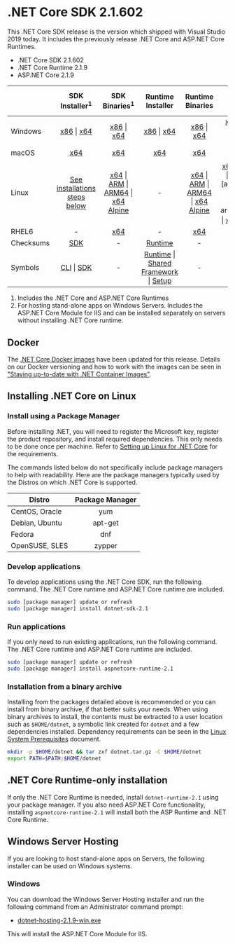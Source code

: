 # .NET Core SDK 2.1.602

This .NET Core SDK release is the version which shipped with Visual Studio 2019 today. It includes the previously release .NET Core and ASP.NET Core Runtimes.

* .NET Core SDK 2.1.602
* .NET Core Runtime 2.1.9
* ASP.NET Core 2.1.9

|           | SDK Installer<sup>1</sup>                        | SDK Binaries<sup>1</sup>                 | Runtime Installer                                        | Runtime Binaries                                 | ASP.NET Core Runtime           |
| --------- | :------------------------------------------:     | :----------------------:                 | :---------------------------:                            | :-------------------------:                      | :-----------------:            |
| Windows   | [x86][dotnet-sdk-win-x86.exe] \| [x64][dotnet-sdk-win-x64.exe] | [x86][dotnet-sdk-win-x86.zip] \| [x64][dotnet-sdk-win-x64.zip] | [x86][dotnet-runtime-win-x86.exe] \| [x64][dotnet-runtime-win-x64.exe] | [x86][dotnet-runtime-win-x86.zip] \| [x64][dotnet-runtime-win-x64.zip] | [x86][aspnetcore-runtime-win-x86.exe] \| [x64][aspnetcore-runtime-win-x64.exe] \| <br/> [Hosting Bundle][dotnet-hosting-win.exe]<sup>2</sup> |
| macOS     | [x64][dotnet-sdk-osx-x64.pkg]  | [x64][dotnet-sdk-osx-x64.tar.gz]     | [x64][dotnet-runtime-osx-x64.pkg] | [x64][dotnet-runtime-osx-x64.tar.gz] | [x64][aspnetcore-runtime-osx-x64.tar.gz]<sup>1</sup>
| Linux     | [See installations steps below][linux-install]   | [x64][dotnet-sdk-linux-x64.tar.gz] \| [ARM][dotnet-sdk-linux-arm.tar.gz] \| [ARM64][dotnet-sdk-linux-arm64.tar.gz] \| [x64 Alpine][dotnet-sdk-linux-musl-x64.tar.gz] | - | [x64][dotnet-runtime-linux-x64.tar.gz] \| [ARM][dotnet-runtime-linux-arm.tar.gz] \| [ARM64][dotnet-runtime-linux-arm64.tar.gz] \| [x64 Alpine][dotnet-runtime-linux-musl-x64.tar.gz] | [x64][aspnetcore-runtime-linux-x64.tar.gz]<sup>1</sup>  \| [ARM][aspnetcore-runtime-linux-arm.tar.gz]<sup>1</sup> \| [ARM64][aspnetcore-runtime-linux-arm64.tar.gz] \| [x64 Alpine][aspnetcore-runtime-linux-musl-x64.tar.gz]<sup>1</sup> |
| RHEL6     | -                                                | [x64][dotnet-sdk-rhel.6-x64.tar.gz]                    | -                                                        | [x64][dotnet-runtime-rhel.6-x64.tar.gz] | - |
| Checksums | [SDK][checksums-sdk]                             | -                                        | [Runtime][checksums-runtime]                             | - | - |
| Symbols   | [CLI][cli-symbols.zip] \| [SDK][dotnet-sdk-symbols.zip]  | -                                        | [Runtime][coreclr-symbols.zip] \| [Shared Framework][corefx-symbols.zip] \| [Setup][core-setup-symbols.zip] | - | [ASP.NET Core][aspnet-symbols.zip] |

1. Includes the .NET Core and ASP.NET Core Runtimes
2. For hosting stand-alone apps on Windows Servers. Includes the ASP.NET Core Module for IIS and can be installed separately on servers without installing .NET Core runtime.


## Docker

The [.NET Core Docker images](https://hub.docker.com/r/microsoft/dotnet/) have been updated for this release. Details on our Docker versioning and how to work with the images can be seen in ["Staying up-to-date with .NET Container Images"](https://devblogs.microsoft.com/dotnet/staying-up-to-date-with-net-container-images/).

## Installing .NET Core on Linux

### Install using a Package Manager

Before installing .NET, you will need to register the Microsoft key, register the product repository, and install required dependencies. This only needs to be done once per machine. Refer to [Setting up Linux for .NET Core][linux-setup] for the requirements.

The commands listed below do not specifically include package managers to help with readability. Here are the package managers typically used by the Distros on which .NET Core is supported.

| Distro | Package Manager  |
| ---             | :----:  |
| CentOS, Oracle  | yum     |
| Debian, Ubuntu  | apt-get |
| Fedora          | dnf     |
| OpenSUSE, SLES  | zypper  |

### Develop applications
To develop applications using the .NET Core SDK, run the following command. The .NET Core runtime and ASP.NET Core runtime are included.

```bash
sudo [package manager] update or refresh
sudo [package manager] install dotnet-sdk-2.1
```

### Run applications
If you only need to run existing applications, run the following command. The .NET Core runtime and ASP.NET Core runtime are included.

```bash
sudo [package manager] update or refresh
sudo [package manager] install aspnetcore-runtime-2.1
```

### Installation from a binary archive

Installing from the packages detailed above is recommended or you can install from binary archive, if that better suits your needs. When using binary archives to install, the contents must be extracted to a user location such as `$HOME/dotnet`, a symbolic link created for `dotnet` and a few dependencies installed. Dependency requirements can be seen in the [Linux System Prerequisites](https://github.com/dotnet/core/blob/main/Documentation/linux-prereqs.md) document.

```bash
mkdir -p $HOME/dotnet && tar zxf dotnet.tar.gz -C $HOME/dotnet
export PATH=$PATH:$HOME/dotnet
```

## .NET Core Runtime-only installation

If only the .NET Core Runtime is needed, install `dotnet-runtime-2.1` using your package manager. If you also need ASP.NET Core functionality, installing `aspnetcore-runtime-2.1` will install both the ASP Runtime and .NET Core Runtime.

## Windows Server Hosting

If you are looking to host stand-alone apps on Servers, the following installer can be used on Windows systems.

### Windows

You can download the Windows Server Hosting installer and run the following command from an Administrator command prompt:

* [dotnet-hosting-2.1.9-win.exe][dotnet-hosting-win.exe]

This will install the ASP.NET Core Module for IIS.

[blob-runtime]: https://dotnetcli.blob.core.windows.net/dotnet/Runtime/
[blob-sdk]: https://dotnetcli.blob.core.windows.net/dotnet/Sdk/

[dotnet-runtime-linux-arm.tar.gz]: https://download.visualstudio.microsoft.com/download/pr/585a519e-290a-4a97-b1d4-b9f6035386ca/ef6fb61a6665e035f4ac085aa4c35d8f/dotnet-runtime-2.1.9-linux-arm.tar.gz
[dotnet-runtime-linux-arm64.tar.gz]: https://download.visualstudio.microsoft.com/download/pr/640f0f10-7502-4edf-8fb1-84966cbf5d1c/88e3305fb2c6406c88b41423b7b8a030/dotnet-runtime-2.1.9-linux-arm64.tar.gz
[dotnet-runtime-linux-musl-x64.tar.gz]: https://download.visualstudio.microsoft.com/download/pr/dc9f9d1c-e12e-4818-841c-915e70cc4b7b/414d3bad206d760d8f53e5dcb9d6a8dd/dotnet-runtime-2.1.9-linux-musl-x64.tar.gz
[dotnet-runtime-linux-x64.tar.gz]: https://download.visualstudio.microsoft.com/download/pr/c97de534-1959-4eba-a7fe-bb86b3bb5bf0/fb39bc9e2ac40cb2268e6fe509cbcecd/dotnet-runtime-2.1.9-linux-x64.tar.gz
[dotnet-runtime-osx-x64.pkg]: https://download.visualstudio.microsoft.com/download/pr/09800006-f18c-4309-857f-80cda7624e73/6344157ba2959799ffd00fdcbafde52f/dotnet-runtime-2.1.9-osx-x64.pkg
[dotnet-runtime-osx-x64.tar.gz]: https://download.visualstudio.microsoft.com/download/pr/bf82df84-2804-4167-bf56-2e6df384d9eb/6524415a78e97105fb08a2ec8c48ac23/dotnet-runtime-2.1.9-osx-x64.tar.gz
[dotnet-runtime-rhel.6-x64.tar.gz]: https://download.visualstudio.microsoft.com/download/pr/3ce2571d-f718-423c-b732-1970b389924a/57e7f93e78bb0b09afedf8b511026d51/dotnet-runtime-2.1.9-rhel.6-x64.tar.gz
[dotnet-runtime-win-arm.zip]: https://download.visualstudio.microsoft.com/download/pr/96486292-a6a1-4efd-b3ea-f42a07ccfa84/d3548d86c1526fc6624206c153475c9c/dotnet-runtime-2.1.9-win-arm.zip
[dotnet-runtime-win-x64.exe]: https://download.visualstudio.microsoft.com/download/pr/b9cefae4-7f05-4dea-9fb0-3328aaddb2ee/545e5c4e0eeff6366523209935376002/dotnet-runtime-2.1.9-win-x64.exe
[dotnet-runtime-win-x64.zip]: https://download.visualstudio.microsoft.com/download/pr/dd326e41-9407-44e0-823d-e34121e9ae84/1d7668e882d0a050a8e3d0abae4fd6c8/dotnet-runtime-2.1.9-win-x64.zip
[dotnet-runtime-win-x86.exe]: https://download.visualstudio.microsoft.com/download/pr/beb607a3-c6a1-465a-b19a-5c6628dee015/5df8829b74fc83464768f0d25b524c45/dotnet-runtime-2.1.9-win-x86.exe
[dotnet-runtime-win-x86.zip]: https://download.visualstudio.microsoft.com/download/pr/55046aa9-d551-4053-944c-df8d69bf87e5/cc2f270aec7f0b8ecfe55a42c2878983/dotnet-runtime-2.1.9-win-x86.zip
[aspnetcore-runtime-linux-arm.tar.gz]: https://download.visualstudio.microsoft.com/download/pr/0c75c339-5301-4d4b-bd6b-d21ef6f3b9f0/eb8645704325a74b667fe67c392d9a48/aspnetcore-runtime-2.1.9-linux-arm.tar.gz
[aspnetcore-runtime-linux-musl-x64.tar.gz]: https://download.visualstudio.microsoft.com/download/pr/8b3aa0b1-17b5-4111-9513-24e7d6027b65/dca7180dcb96cc1741b5d5ec3d7d13cd/aspnetcore-runtime-2.1.9-linux-musl-x64.tar.gz
[aspnetcore-runtime-linux-x64.tar.gz]: https://download.visualstudio.microsoft.com/download/pr/c5075a91-1ae1-45f8-98ac-412b01697336/7c08df006985d6e631e5cf4de6811085/aspnetcore-runtime-2.1.9-linux-x64.tar.gz
[aspnetcore-runtime-osx-x64.tar.gz]: https://download.visualstudio.microsoft.com/download/pr/1372654f-9717-458a-8255-1b0d5bf94956/187fbaf0ab71566b57648813853da792/aspnetcore-runtime-2.1.9-osx-x64.tar.gz
[aspnetcore-runtime-win-x64.exe]: https://download.visualstudio.microsoft.com/download/pr/ece6ec5c-4bdb-494b-994b-3ece386e404a/436e42bf7c68b8455953d2d3285c27ed/aspnetcore-runtime-2.1.9-win-x64.exe
[aspnetcore-runtime-win-x64.zip]: https://download.visualstudio.microsoft.com/download/pr/7f26cd30-50b7-4865-a884-d11431179378/d2b52d021743d8724a97beaef31b2660/aspnetcore-runtime-2.1.9-win-x64.zip
[aspnetcore-runtime-win-x86.exe]: https://download.visualstudio.microsoft.com/download/pr/7b1102b4-7c50-46ec-9c89-3c7e5aa10b46/12295b419d7b6a528b4b013acfb4ee12/aspnetcore-runtime-2.1.9-win-x86.exe
[aspnetcore-runtime-win-x86.zip]: https://download.visualstudio.microsoft.com/download/pr/35f531bf-d121-4cdb-8aa5-b26846da1bb2/b396d568ff11f3ef442064a047645b80/aspnetcore-runtime-2.1.9-win-x86.zip
[dotnet-hosting-win.exe]: https://download.visualstudio.microsoft.com/download/pr/dc431217-1692-4db1-9e8b-3512c9788292/3070b595006fadcac1ce3b02aff5fadf/dotnet-hosting-2.1.9-win.exe

[dotnet-sdk-linux-arm.tar.gz]: https://download.visualstudio.microsoft.com/download/pr/f35175c0-e34e-49a8-a8da-47cceba66e2e/ee7ff7dce344a7ceec72ab6e35bd3512/dotnet-sdk-2.1.602-linux-arm.tar.gz
[dotnet-sdk-linux-arm64.tar.gz]: https://download.visualstudio.microsoft.com/download/pr/9e76a081-4a01-4a14-9943-dbcbb639bbd1/cc59e834309fcc495924e591f23a6c64/dotnet-sdk-2.1.602-linux-arm64.tar.gz
[dotnet-sdk-linux-musl-x64.tar.gz]: https://download.visualstudio.microsoft.com/download/pr/c6bbb506-4b62-4131-b704-b96fbaef423a/4f2fa6bd1748cbb7c9619e38cf990cbf/dotnet-sdk-2.1.602-linux-musl-x64.tar.gz
[dotnet-sdk-linux-x64.tar.gz]: https://download.visualstudio.microsoft.com/download/pr/90e05150-5a62-4598-8002-dda7286c1f77/fd1a1dac4b503daa4c8de02a9da1402f/dotnet-sdk-2.1.602-linux-x64.tar.gz
[dotnet-sdk-osx-x64.pkg]: https://download.visualstudio.microsoft.com/download/pr/61e3bae9-1805-4219-9100-5547b9a3b2ce/4621aa1011763a7464b473f97006c63c/dotnet-sdk-2.1.602-osx-x64.pkg
[dotnet-sdk-osx-x64.tar.gz]: https://download.visualstudio.microsoft.com/download/pr/eaf9f289-f905-41ca-b8e7-98bbdc071a2e/6778e99b4666608a8a60d8ba8a3bb00b/dotnet-sdk-2.1.602-osx-x64.tar.gz
[dotnet-sdk-rhel.6-x64.tar.gz]: https://download.visualstudio.microsoft.com/download/pr/5a1c3029-d419-4e8a-881e-a8b70101ac29/5dd7b508f89f249f19a47df98a88820e/dotnet-sdk-2.1.602-rhel.6-x64.tar.gz
[dotnet-sdk-win-x64.exe]: https://download.visualstudio.microsoft.com/download/pr/c21075f6-2ed9-4e19-92cc-866a086cb82a/820eaddfcb71e3eaf8d6590904297b44/dotnet-sdk-2.1.602-win-x64.exe
[dotnet-sdk-win-x64.zip]: https://download.visualstudio.microsoft.com/download/pr/6661d379-ee19-4e60-841c-20661f21cf9b/7beb6ffda307d2694b6e2573dbf8475e/dotnet-sdk-2.1.602-win-x64.zip
[dotnet-sdk-win-x86.exe]: https://download.visualstudio.microsoft.com/download/pr/a5b082f9-8c7d-431e-b8ef-9cc2c7c7b857/b82834ba428303c60827e1ffe5c37ea8/dotnet-sdk-2.1.602-win-x86.exe
[dotnet-sdk-win-x86.zip]: https://download.visualstudio.microsoft.com/download/pr/ace295dd-0030-41a6-a35a-9121065e80ab/f2d8468a598dfcd3111c6f12d35b127b/dotnet-sdk-2.1.602-win-x86.zip

[aspnet-symbols.zip]: https://download.visualstudio.microsoft.com/download/pr/255fda66-df42-4426-ba6e-d4f861af7c5c/688b6ff952dea68557368096ed6ff512/aspnet-2.1.9-symbols.zip
[cli-symbols.zip]: https://download.visualstudio.microsoft.com/download/pr/d0fdd452-5905-4b2a-a75c-bc3bed1064b8/dbf9eda4f8bbc68eb53f9c91dadf7042/cli-2.1.9-symbols.zip
[core-setup-symbols.zip]: https://download.visualstudio.microsoft.com/download/pr/d1d932c5-355d-4ce6-ba8c-3a019d6dcb04/3718bdbe0ef20017a807b321d7a594ea/core-setup-2.1.9-symbols.zip
[coreclr-symbols.zip]: https://download.visualstudio.microsoft.com/download/pr/537b9e61-b039-4268-b91d-1a5376933e1a/feeb7fbd92e3905637b4b6e89f2b5772/coreclr-2.1.9-symbols.zip
[corefx-symbols.zip]: https://download.visualstudio.microsoft.com/download/pr/77b1b665-a636-4452-bfcb-c9e533b96cfa/0817fd592a898906def3787deec302d9/corefx-2.1.9-symbols.zip
[dotnet-sdk-symbols.zip]: https://download.visualstudio.microsoft.com/download/pr/4c75b8b4-c2f0-4b2d-8646-7a9815f1efea/44945b5d239d3163a1d6fc202ff851ac/dotnet-sdk-2.1.9-symbols.zip

[checksums-runtime]: https://dotnetcli.blob.core.windows.net/dotnet/checksums/2.1.9-runtime-sha.txt
[checksums-sdk]: https://dotnetcli.blob.core.windows.net/dotnet/checksums/2.1.602-sdk-sha.txt

[linux-install]: https://learn.microsoft.com/dotnet/core/install/linux
[linux-setup]: https://github.com/dotnet/core/blob/main/Documentation/linux-setup.md

[dotnet-blog]: https://devblogs.microsoft.com/dotnet/

